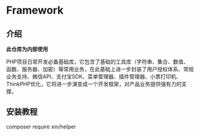 # Framework

## 介绍

**此仓库为内部使用**

PHP项目日常开发必备基础库，它包含了基础的工具库（字符串、集合、数值、函数、服务器、加密）等常用业务，在此基础上进一步封装了用户授权体系、常规业务支持、微信API、支付宝SDK、菜单管理器、插件管理器、小票打印机、ThinkPHP优化，它将进一步演变成一个开发框架，对产品业务提供强有力的支撑。

## 安装教程

composer require xin/helper